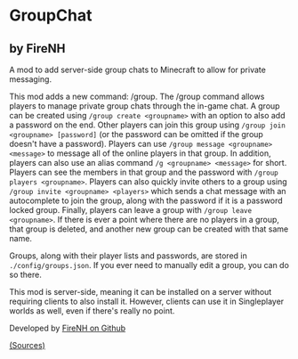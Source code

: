 # GroupChat

## by FireNH

A mod to add server-side group chats to Minecraft to allow for private messaging.

This mod adds a new command: /group. The /group command allows players to manage private group chats through the in-game chat. A group can be created using `/group create <groupname>` with an option to also add a password on the end. Other players can join this group using `/group join <groupname> [password]` (or the password can be omitted if the group doesn't have a password). Players can use `/group message <groupname> <message>` to message all of the online players in that group. In addition, players can also use an alias command `/g <groupname> <message>` for short. Players can see the members in that group and the password with `/group players <groupname>`. Players can also quickly invite others to a group using `/group invite <groupname> <players>` which sends a chat message with an autocomplete to join the group, along with the password if it is a password locked group. Finally, players can leave a group with `/group leave <groupname>`. If there is ever a point where there are no players in a group, that group is deleted, and another new group can be created with that same name.

Groups, along with their player lists and passwords, are stored in `./config/groups.json`. If you ever need to manually edit a group, you can do so there.

This mod is server-side, meaning it can be installed on a server without requiring clients to also install it. However, clients can use it in Singleplayer worlds as well, even if there's really no point.

Developed by [FireNH on Github](https://github.com/firenh) 

[(Sources)](https://github.com/firenh/groupchat)